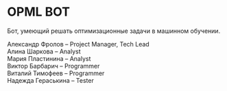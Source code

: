 # OPML BOT

Бот, умеющий решать оптимизационные задачи в машинном обучении.

Александр Фролов – Project Manager, Tech Lead   
Алина Шаркова – Analyst   
Мария Пластинина – Analyst    
Виктор Барбарич – Programmer    
Виталий Тимофеев – Programmer   
Надежда Гераськина – Tester   
